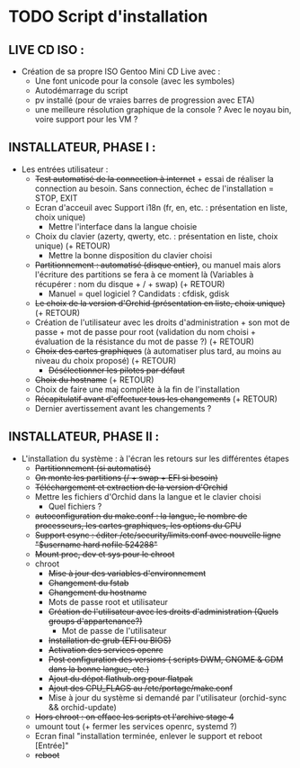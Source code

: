 # TODO Script d'installation

## LIVE CD ISO :
* Création de sa propre ISO Gentoo Mini CD Live avec :
  * Une font unicode pour la console (avec les symboles)
  * Autodémarrage du script
  * pv installé (pour de vraies barres de progression avec ETA)
  * une meilleure résolution graphique de la console ? Avec le noyau bin, voire support pour les VM ?

## INSTALLATEUR, PHASE I :
* Les entrées utilisateur :
  * ~~Test automatisé de la connection à internet~~ + essai de réaliser la connection au besoin. Sans connection, échec de l'installation = STOP, EXIT
  * Ecran d'acceuil avec Support i18n (fr, en, etc. : présentation en liste, choix unique)
    * Mettre l'interface dans la langue choisie
  * Choix du clavier (azerty, qwerty, etc. : présentation en liste, choix unique) (+ RETOUR)
    * Mettre la bonne disposition du clavier choisi
  * ~~Partitionnement : automatisé (disque entier)~~, ou manuel mais alors l'écriture des partitions se fera à ce moment là (Variables à récupérer : nom du disque + / + swap) (+ RETOUR)
    * Manuel = quel logiciel ? Candidats : cfdisk, gdisk
  * ~~Le choix de la version d'Orchid (présentation en liste, choix unique)~~ (+ RETOUR)
  * Création de l'utilisateur avec les droits d'administration + son mot de passe + mot de passe pour root (validation du nom choisi + évaluation de la résistance du mot de passe ?) (+ RETOUR)
  * ~~Choix des cartes graphiques~~ (à automatiser plus tard, au moins au niveau du choix proposé) (+ RETOUR)
    * ~~Désélectionner les pilotes par défaut~~
  * ~~Choix du hostname~~ (+ RETOUR)
  * Choix de faire une maj complète à la fin de l'installation
  * ~~Récapitulatif avant d'effectuer tous les changements~~ (+ RETOUR)
  * Dernier avertissement avant les changements ?
## INSTALLATEUR, PHASE II :
* L'installation du système : à l'écran les retours sur les différentes étapes
  * ~~Partitionnement (si automatisé)~~
  * ~~On monte les partitions (/ + swap + EFI si besoin)~~
  * ~~Téléchargement et extraction de la version d'Orchid~~
  * Mettre les fichiers d'Orchid dans la langue et le clavier choisi
    * Quel fichiers ?
  * ~~autoconfiguration du make.conf : la langue, le nombre de processeurs, les cartes graphiques, les options du CPU~~
  * ~~Support esync : éditer /etc/security/limits.conf avec nouvelle ligne "$username hard nofile 524288"~~
  * ~~Mount proc, dev et sys pour le chroot~~
  * chroot
    * ~~Mise à jour des variables d'environnement~~
    * ~~Changement du fstab~~
    * ~~Changement du hostname~~
    * Mots de passe root et utilisateur
    * ~~Création de l'utilisateur avec les droits d'administration (Quels groups d'appartenance?)~~
      * Mot de passe de l'utilisateur
    * ~~Installation de grub (EFI ou BIOS)~~
    * ~~Activation des services openrc~~
    * ~~Post configuration des versions ( scripts DWM, GNOME & GDM dans la bonne langue, etc.)~~
    * ~~Ajout du dépot flathub.org pour flatpak~~
    * ~~Ajout des CPU_FLAGS au /etc/portage/make.conf~~
    * Mise à jour du système si demandé par l'utilisateur (orchid-sync && orchid-update)
  * ~~Hors chroot : on efface les scripts et l'archive stage 4~~
  * umount tout (+ fermer les services openrc, systemd ?)
  * Ecran final "installation terminée, enlever le support et reboot [Entrée]"
  * ~~reboot~~
